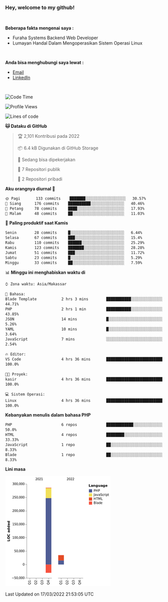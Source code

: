 <h3>Hey, welcome to my github!</h3>

<br>

<p><strong>Beberapa fakta mengenai saya :</strong></p>

<ul>
  <li>Furaha Systems Backend Web Developer</li>
  <li>Lumayan Handal Dalam Mengoperasikan Sistem Operasi Linux</li>
</ul>

<br>

<p><strong>Anda bisa menghubungi saya lewat :</strong></p>

<ul>
  <li><a href="mailto:renaldiapriyanto419@gmail.com">Email</a></li>
  <li><a href="https://www.linkedin.com/in/renaldi-kadang-314314206/">LinkedIn</a></li>
</ul>

<br>

<!--START_SECTION:waka-->
![Code Time](http://img.shields.io/badge/Code%20Time-40%20hrs%2043%20mins-blue)

![Profile Views](http://img.shields.io/badge/Profil%20dilihat-8-blue)

![Lines of code](https://img.shields.io/badge/Sejak%20Hello%20World%20aku%20telah%20menulis-290%20Thousand%20baris%20kode-blue)

**🐱 Dataku di GitHub** 

> 🏆 2,101 Kontribusi pada 2022
 > 
> 📦 6.4 kB Digunakan di GitHub Storage 
 > 
> 💼 Sedang bisa dipekerjakan
 > 
> 📜 7 Repositori publik 
 > 
> 🔑 2 Repositori pribadi  
 > 
**Aku orangnya diurnal 🐤** 

```text
🌞 Pagi       133 commits    ███████░░░░░░░░░░░░░░░░░░   30.57% 
🌆 Siang      176 commits    ██████████░░░░░░░░░░░░░░░   40.46% 
🌃 Petang     78 commits     ████░░░░░░░░░░░░░░░░░░░░░   17.93% 
🌙 Malam      48 commits     ██░░░░░░░░░░░░░░░░░░░░░░░   11.03%

```
📅 **Paling produktif saat Kamis** 

```text
Senin        28 commits     █░░░░░░░░░░░░░░░░░░░░░░░░   6.44% 
Selasa       67 commits     ███░░░░░░░░░░░░░░░░░░░░░░   15.4% 
Rabu         110 commits    ██████░░░░░░░░░░░░░░░░░░░   25.29% 
Kamis        123 commits    ███████░░░░░░░░░░░░░░░░░░   28.28% 
Jumat        51 commits     ███░░░░░░░░░░░░░░░░░░░░░░   11.72% 
Sabtu        23 commits     █░░░░░░░░░░░░░░░░░░░░░░░░   5.29% 
Minggu       33 commits     ██░░░░░░░░░░░░░░░░░░░░░░░   7.59%

```


📊 **Minggu ini menghabiskan waktu di** 

```text
⌚︎ Zona waktu: Asia/Makassar

💬 Bahasa: 
Blade Template           2 hrs 3 mins        ███████████░░░░░░░░░░░░░░   44.71% 
PHP                      2 hrs 1 min         ███████████░░░░░░░░░░░░░░   43.85% 
JSON                     14 mins             █░░░░░░░░░░░░░░░░░░░░░░░░   5.26% 
YAML                     10 mins             █░░░░░░░░░░░░░░░░░░░░░░░░   3.64% 
JavaScript               7 mins              ░░░░░░░░░░░░░░░░░░░░░░░░░   2.54%

🔥 Editor: 
VS Code                  4 hrs 36 mins       █████████████████████████   100.0%

🐱‍💻 Proyek: 
kasir                    4 hrs 36 mins       █████████████████████████   100.0%

💻 Sistem Operasi: 
Linux                    4 hrs 36 mins       █████████████████████████   100.0%

```

**Kebanyakan menulis dalam bahasa PHP** 

```text
PHP                      6 repos             ████████████░░░░░░░░░░░░░   50.0% 
HTML                     4 repos             ████████░░░░░░░░░░░░░░░░░   33.33% 
JavaScript               1 repo              ██░░░░░░░░░░░░░░░░░░░░░░░   8.33% 
Blade                    1 repo              ██░░░░░░░░░░░░░░░░░░░░░░░   8.33%

```


**Lini masa**

![Chart not found](https://raw.githubusercontent.com/Sylent-Sys/Sylent-Sys/main/charts/bar_graph.png) 


 Last Updated on 17/03/2022 21:53:05 UTC
<!--END_SECTION:waka-->

